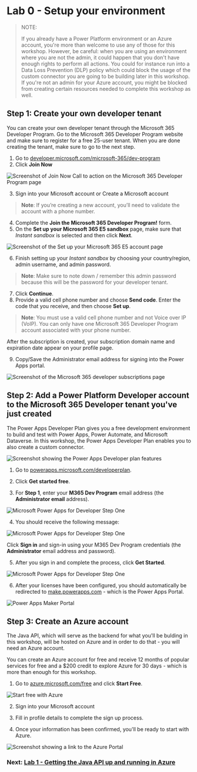 # Lab 0 - Setup your environment

> NOTE:
> 
> If you already have a Power Platform environment or an Azure account, you're more than welcome to use any of those for this workshop. However, be careful: when you are using an environment where you are not the admin, it could happen that you don't have enough rights to perform all actions. You could for instance run into a Data Loss Prevention (DLP) policy which could block the usage of the custom connector you are going to be building later in this workshop. If you're not an admin for your Azure account, you might be blocked from creating certain resources needed to complete this workshop as well. 

## Step 1: Create your own developer tenant

You can create your own developer tenant through the Microsoft 365 Developer Program. Go to the Microsoft 365 Developer Program website and make sure to register for a free 25-user tenant. When you are done creating the tenant, make sure to go to the next step.

1. Go to [developer.microsoft.com/microsoft-365/dev-program](https://developer.microsoft.com/microsoft-365/dev-program)
2. Click **Join Now**

![Screenshot of Join Now Call to action on the Microsoft 365 Developer Program page](/Workshops/JavaAndPowerApps/Lab0/assets/join-m365-dev-program.jpg)

3. Sign into your Microsoft account or Create a Microsoft account

> **Note**: If you’re creating a new account, you’ll need to validate the account with a phone number.

4. Complete the **Join the Microsoft 365 Developer Program!** form.
5. On the **Set up your Microsoft 365 E5 sandbox** page, make sure that *Instant sandbox* is selected and then click **Next**.

![Screenshot of the Set up your Microsoft 365 E5 account page](/Workshops/JavaAndPowerApps//Lab0/assets/set-up-your-microsoft-365-e5-sandbox.png)

6. Finish setting up your *Instant sandbox* by choosing your country/region, admin username, and admin password. 

> **Note**: Make sure to note down / remember this admin password because this will be the password for your developer tenant.

7. Click **Continue**.
8. Provide a valid cell phone number and choose **Send code**. Enter the code that you receive, and then choose **Set up**.

> **Note**: You must use a valid cell phone number and not Voice over IP (VoIP). You can only have one Microsoft 365 Developer Program account associated with your phone number.

After the subscription is created, your subscription domain name and expiration date appear on your profile page.

9. Copy/Save the Administrator email address for signing into the Power Apps portal.

![Screenshot of the Microsoft 365 developer subscriptions page](/Workshops/JavaAndPowerApps//Lab0/assets/microsoft-365-developer-subscriptions.png)

## Step 2: Add a Power Platform Developer account to the  Microsoft 365 Developer tenant you've just created

The Power Apps Developer Plan gives you a free development environment to build and test with Power Apps, Power Automate, and Microsoft Dataverse. In this workshop, the Power Apps Developer Plan enables you to also create a custom connector.

![Screenshot showing the Power Apps Developer plan features](/Workshops/JavaAndPowerApps//Lab0/assets/power-apps-dev-plan-custom-conn.png)

1. Go to [powerapps.microsoft.com/developerplan](https://powerapps.microsoft.com/developerplan).

2. Click **Get started free**.

3. For **Step 1**, enter your **M365 Dev Program** email address (the **Administrator email** address).

![Microsoft Power Apps for Developer Step One](/Workshops/JavaAndPowerApps//Lab0/assets/sign-up-for-power-apps.jpg)

4. You should receive the following message:

![Microsoft Power Apps for Developer Step One](/Workshops/JavaAndPowerApps//Lab0/assets/sign-up-message.jpg)

Click **Sign in** and sign-in using your M365 Dev Program credentials (the **Administrator** email address and password).

5. After you sign in and complete the process, click **Get Started**.

![Microsoft Power Apps for Developer Step One](/Workshops/JavaAndPowerApps//Lab0/assets/power-apps-get-started.jpg)

6. After your licenses have been configured, you should automatically be redirected to [make.powerapps.com](https://make.powerapps.com/) - which is the Power Apps Portal.

![Power Apps Maker Portal](/Workshops/JavaAndPowerApps//Lab0/assets/power-apps-portal.png)

## Step 3: Create an Azure account

The Java API, which will serve as the backend for what you'll be bulding in this workshop, will be hosted on Azure and in order to do that - you will need an Azure account. 

You can create an Azure account for free and receive 12 months of popular services for free and a $200 credit to explore Azure for 30 days - which is more than enough for this workshop.

1. Go to [azure.microsoft.com/free](https://azure.microsoft.com/free/) and click **Start Free**.

![Start free with Azure](/Workshops/JavaAndPowerApps//Lab0/assets/azure-start-free.png)

2. Sign into your Microsoft account

3. Fill in profile details to complete the sign up process. 

4. Once your information has been confirmed, you'll be ready to start with Azure.

![Screenshot showing a link to the Azure Portal](/Workshops/JavaAndPowerApps//Lab0/assets/ready-with-azure.png)

### Next: [Lab 1 - Getting the Java API up and running in Azure](/Workshops/JavaAndPowerApps/Lab1/)